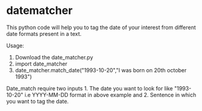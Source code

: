 # datematcher
This python code will help you to tag the date of your interest from different date formats present in a text.

Usage:
  1. Download the date_matcher.py
  2. import date_matcher
  3. date_matcher.match_date("1993-10-20","I was born on 20th october 1993")

Date_match require two inputs 1. The date you want to look for like "1993-10-20" i.e YYYY-MM-DD format in above example and 2. Sentence in which you want to tag the date.
